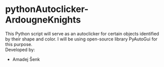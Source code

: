 # pythonAutoclicker-ArdougneKnights

This Python script will serve as an autoclicker for certain objects identified by their shape and color. I will be using open-source library PyAutoGui for this purpose. 
<br>
Developed by: 
* Amadej Šenk
